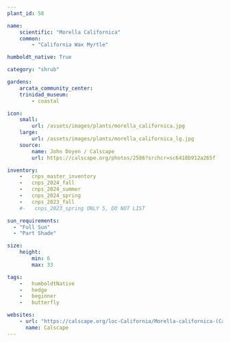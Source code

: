 ```yaml
---
plant_id: 58

name: 
    scientific: "Morella Californica"
    common: 
        - "California Wax Myrtle" 

humboldt_native: True

category: "shrub"

gardens: 
    arcata_community_center:
    trinidad_museum:
        - coastal

icon: 
    small: 
        url: /assets/images/plants/morella_californica.jpg
    large: 
        url: /assets/images/plants/morella_californica_lg.jpg
    source: 
        name: John Doyen / Calscape
        url: https://calscape.org/photos/2586?srchcr=sc6418b912a265f

inventory: 
    -   cnps_master_inventory
    -   cnps_2024_fall
    -   cnps_2024_summer
    -   cnps_2024_spring
    -   cnps_2023_fall
    #-   cnps_2023_spring ONLY 5, DO NOT LIST

sun_requirements:
  - "Full Sun"
  - "Part Shade"

size:
    height: 
        min: 6
        max: 33

tags:  
    -   humboldtNative
    -   hedge
    -   beginner
    -   butterfly

websites: 
    - url: "https://calscape.org/loc-California/Morella-californica-(California-Wax-Myrtle)"
      name: Calscape
---
```

